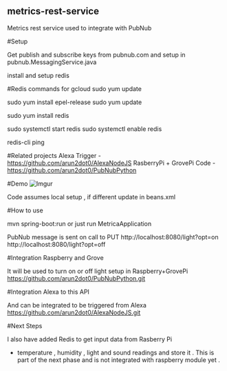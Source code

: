 ## metrics-rest-service

Metrics rest service used to integrate with PubNub

#Setup

Get publish and subscribe keys from pubnub.com
and setup in pubnub.MessagingService.java

install and setup redis

#Redis commands for gcloud
sudo yum update


sudo yum install epel-release
sudo yum update

sudo yum install redis

sudo systemctl start redis
sudo systemctl enable redis

redis-cli ping


#Related projects
Alexa Trigger - https://github.com/arun2dot0/AlexaNodeJS
RasberryPi + GrovePi Code - https://github.com/arun2dot0/PubNubPython

#Demo
![Imgur](http://i.imgur.com/MzQa5Rs)

Code assumes local setup , if different update in beans.xml


#How to use

mvn spring-boot:run 
or just run MetricaApplication

PubNub message is sent on call to 
PUT
http://localhost:8080/light?opt=on
http://localhost:8080/light?opt=off




#Integration Raspberry and Grove

It will be used to turn on or off light setup in Raspberry+GrovePi
https://github.com/arun2dot0/PubNubPython.git

#Integration Alexa to this API

And can be integrated to be triggered from Alexa 
https://github.com/arun2dot0/AlexaNodeJS.git

#Next Steps

I also have added Redis to get input data from Rasberry Pi
 - temperature , humidity , light and sound readings 
 and store it . This is part of the next phase and is not integrated
 with raspberry module yet .
 
 